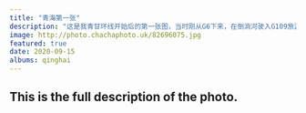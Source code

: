 ```yaml
---
title: "青海第一张"
description: "这是我青甘环线开始后的第一张图，当时刚从G6下来，在倒淌河驶入G109旅游公路段，还一路经历了晴天和雨天。在进入旅游公路没多久，天气转晴。我看着远处的大山发呆和惊讶，第一次见到了大山。我忍不住停下车拿起相机拍下来。"
image: http://photo.chachaphoto.uk/82696075.jpg
featured: true
date: 2020-09-15
albums: qinghai
---
```


## This is the full description of the photo.
